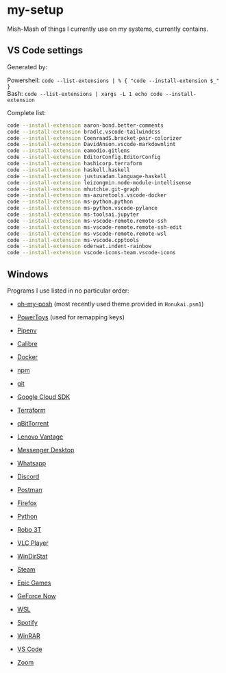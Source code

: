 # my-setup

Mish-Mash of things I currently use on my systems, currently contains.

## VS Code settings 

Generated by:

Powershell: `code --list-extensions | % { "code --install-extension $_" }`  
Bash: `code --list-extensions | xargs -L 1 echo code --install-extension`


Complete list:

```bash
code --install-extension aaron-bond.better-comments
code --install-extension bradlc.vscode-tailwindcss
code --install-extension CoenraadS.bracket-pair-colorizer   
code --install-extension DavidAnson.vscode-markdownlint     
code --install-extension eamodio.gitlens
code --install-extension EditorConfig.EditorConfig
code --install-extension hashicorp.terraform
code --install-extension haskell.haskell
code --install-extension justusadam.language-haskell        
code --install-extension leizongmin.node-module-intellisense
code --install-extension mhutchie.git-graph
code --install-extension ms-azuretools.vscode-docker        
code --install-extension ms-python.python
code --install-extension ms-python.vscode-pylance
code --install-extension ms-toolsai.jupyter
code --install-extension ms-vscode-remote.remote-ssh
code --install-extension ms-vscode-remote.remote-ssh-edit
code --install-extension ms-vscode-remote.remote-wsl
code --install-extension ms-vscode.cpptools
code --install-extension oderwat.indent-rainbow
code --install-extension vscode-icons-team.vscode-icons
```

## Windows 

Programs I use listed in no particular order:

- [oh-my-posh](https://github.com/JanDeDobbeleer/oh-my-posh) (most recently used theme provided in `Honukai.psm1`)

- [PowerToys](https://github.com/microsoft/PowerToys) (used for remapping keys)

- [Pipenv](https://pipenv.pypa.io/en/latest/)

- [Calibre](https://calibre-ebook.com/)

- [Docker](https://docs.docker.com/docker-for-windows/install/)

- [npm](https://nodejs.org/en/download/)

- [git](https://git-scm.com/download/win)

- [Google Cloud SDK](https://cloud.google.com/sdk/)

- [Terraform](https://www.terraform.io/downloads.html)

- [qBitTorrent](https://www.qbittorrent.org/download.php)

- [Lenovo Vantage](https://www.lenovo.com/us/en/software/vantage)

- [Messenger Desktop](https://www.messenger.com/desktop)

- [Whatsapp](https://www.whatsapp.com/download/?lang=en)

- [Discord](https://discord.com/download)

- [Postman](https://www.postman.com/downloads/)

- [Firefox](https://www.mozilla.org/en-US/firefox/new/)

- [Python](https://www.python.org/downloads/windows/)

- [Robo 3T](https://robomongo.org/download)

- [VLC Player](https://www.videolan.org/vlc/)

- [WinDirStat](https://sourceforge.net/projects/windirstat/)

- [Steam](http://store.steampowered.com)

- [Epic Games](https://www.epicgames.com/store/en-US/download)

- [GeForce Now](https://www.nvidia.com/en-us/geforce-now/download/)

- [WSL](https://docs.microsoft.com/en-us/windows/wsl/about)

- [Spotify](https://www.spotify.com/us/download/windows/)

- [WinRAR](https://www.win-rar.com/)

- [VS Code](https://code.visualstudio.com/)

- [Zoom](https://zoom.us/support/download)